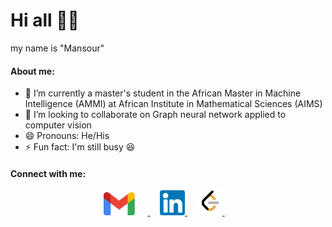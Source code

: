 # Hi all 👋🏾 
my name is "Mansour"

#### About me:

- 🌱 I’m currently a master's student in the African Master in Machine Intelligence (AMMI) at African Institute in Mathematical Sciences (AIMS)
- 👯 I’m looking to collaborate on Graph neural network applied to computer vision
- 😄 Pronouns: He/His
- ⚡ Fun fact: I'm still busy 😆

#### Connect with me:
<div align="center">
    <a href="mailto: mansourbarro.sow652@gmail.com">
        <img alt="Mansour | Gmail" width="50px" style="margin-right:20px" src="assets/Gmail_Logo.svg" />
    </a>
    &nbsp;&nbsp;&nbsp
    <a href="https://www.linkedin.com/in/mansour-sow-163091198/">
        <img alt="anwarvic | LinkedIn" width="40px" src="assets/linkedin.svg" />
    </a>
    &nbsp;&nbsp;&nbsp;
    <a href="https://leetcode.com/Barro_/">
        <img alt="anwarvic | LeetCode" width="40px" src="assets/leetcode.png" />
    </a>
    &nbsp;&nbsp;&nbsp;
</div>
